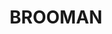 ---
lastmod: '2025-04-06T06:05:20+00:00'
latitude: -35.366161
layout: suburb
longitude: 150.320507
postcode: '2538'
state: NSW
title: BROOMAN
url: /nsw/brooman/
---